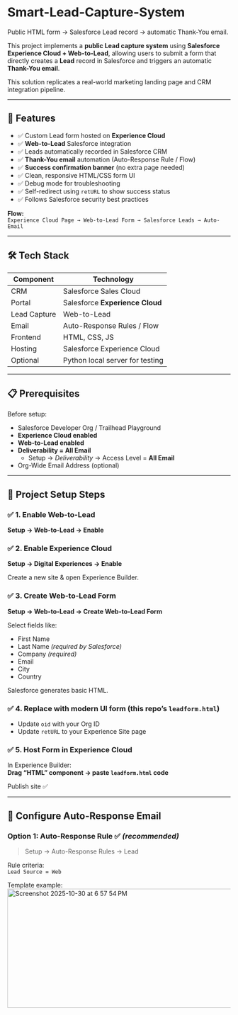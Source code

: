 # Smart-Lead-Capture-System
Public HTML form → Salesforce Lead record → automatic Thank-You email.

This project implements a **public Lead capture system** using **Salesforce Experience Cloud + Web-to-Lead**, allowing users to submit a form that directly creates a **Lead** record in Salesforce and triggers an automatic **Thank-You email**.  

This solution replicates a real-world marketing landing page and CRM integration pipeline.

---

## 🚀 Features

- ✅ Custom Lead form hosted on **Experience Cloud**
- ✅ **Web-to-Lead** Salesforce integration
- ✅ Leads automatically recorded in Salesforce CRM
- ✅ **Thank-You email** automation (Auto-Response Rule / Flow)
- ✅ **Success confirmation banner** (no extra page needed)
- ✅ Clean, responsive HTML/CSS form UI
- ✅ Debug mode for troubleshooting
- ✅ Self-redirect using `retURL` to show success status
- ✅ Follows Salesforce security best practices

**Flow:**  
`Experience Cloud Page → Web-to-Lead Form → Salesforce Leads → Auto-Email`

---

## 🛠️ Tech Stack

| Component | Technology |
|----------|-----------|
| CRM | Salesforce Sales Cloud |
| Portal | Salesforce **Experience Cloud** |
| Lead Capture | Web-to-Lead |
| Email | Auto-Response Rules / Flow |
| Frontend | HTML, CSS, JS |
| Hosting | Salesforce Experience Cloud |
| Optional | Python local server for testing |

---

## 📋 Prerequisites

Before setup:

- Salesforce Developer Org / Trailhead Playground
- **Experience Cloud enabled**
- **Web-to-Lead enabled**
- **Deliverability = All Email**
  - Setup → *Deliverability* → Access Level = **All Email**
- Org-Wide Email Address (optional)

---

## 🧩 Project Setup Steps

### ✅ 1. Enable Web-to-Lead  
**Setup → Web-to-Lead → Enable**

### ✅ 2. Enable Experience Cloud  
**Setup → Digital Experiences → Enable**

Create a new site & open Experience Builder.

### ✅ 3. Create Web-to-Lead Form  
**Setup → Web-to-Lead → Create Web-to-Lead Form**

Select fields like:  
- First Name  
- Last Name *(required by Salesforce)*  
- Company *(required)*  
- Email  
- City  
- Country  

Salesforce generates basic HTML.

### ✅ 4. Replace with modern UI form (this repo’s `leadform.html`)  

- Update `oid` with your Org ID
- Update `retURL` to your Experience Site page

### ✅ 5. Host Form in Experience Cloud  

In Experience Builder:  
**Drag “HTML” component → paste `leadform.html` code**

Publish site ✅

---

## 📧 Configure Auto-Response Email

### Option 1: **Auto-Response Rule** ✅ *(recommended)*

> Setup → Auto-Response Rules → Lead

Rule criteria:  
`Lead Source = Web`

Template example: 
<img width="571" height="269" alt="Screenshot 2025-10-30 at 6 57 54 PM" src="https://github.com/user-attachments/assets/a40aab41-503b-47e5-a949-b46bc1b98881" />


